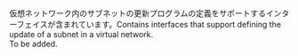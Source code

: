 <Namespace Name="Microsoft.Azure.Management.Network.Fluent.Subnet.UpdateDefinition">
  <Docs>
    <summary><span data-ttu-id="9b403-101">仮想ネットワーク内のサブネットの更新プログラムの定義をサポートするインターフェイスが含まれています。</span><span class="sxs-lookup"><span data-stu-id="9b403-101">Contains interfaces that support defining the update of a subnet in a virtual network.</span></span></summary> 
    <remarks>To be added.</remarks>
  </Docs>
</Namespace>

